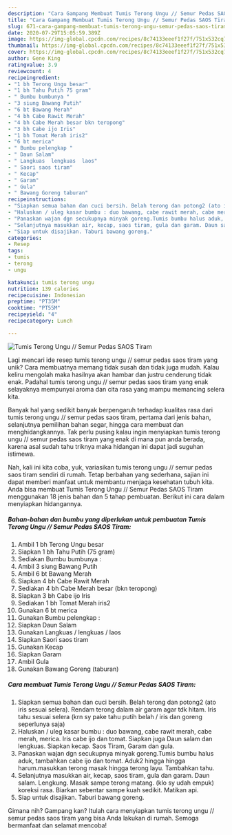 ```yaml
---
description: "Cara Gampang Membuat Tumis Terong Ungu // Semur Pedas SAOS Tiram yang Sempurna"
title: "Cara Gampang Membuat Tumis Terong Ungu // Semur Pedas SAOS Tiram yang Sempurna"
slug: 671-cara-gampang-membuat-tumis-terong-ungu-semur-pedas-saos-tiram-yang-sempurna
date: 2020-07-29T15:05:59.389Z
image: https://img-global.cpcdn.com/recipes/8c74133eeef1f27f/751x532cq70/tumis-terong-ungu-semur-pedas-saos-tiram-foto-resep-utama.jpg
thumbnail: https://img-global.cpcdn.com/recipes/8c74133eeef1f27f/751x532cq70/tumis-terong-ungu-semur-pedas-saos-tiram-foto-resep-utama.jpg
cover: https://img-global.cpcdn.com/recipes/8c74133eeef1f27f/751x532cq70/tumis-terong-ungu-semur-pedas-saos-tiram-foto-resep-utama.jpg
author: Gene King
ratingvalue: 3.9
reviewcount: 4
recipeingredient:
- "1 bh Terong Ungu besar"
- "1 bh Tahu Putih 75 gram"
- " Bumbu bumbunya "
- "3 siung Bawang Putih"
- "6 bt Bawang Merah"
- "4 bh Cabe Rawit Merah"
- "4 bh Cabe Merah besar bkn teropong"
- "3 bh Cabe ijo Iris"
- "1 bh Tomat Merah iris2"
- "6 bt merica"
- " Bumbu pelengkap "
- " Daun Salam"
- " Langkuas  lengkuas  laos"
- " Saori saos tiram"
- " Kecap"
- " Garam"
- " Gula"
- " Bawang Goreng taburan"
recipeinstructions:
- "Siapkan semua bahan dan cuci bersih. Belah terong dan potong2 (ato iris sesuai selera). Rendam terong dalam air garam agar tdk hitam. Iris tahu sesuai selera (krn sy pake tahu putih belah / iris dan goreng seperlunya saja)"
- "Haluskan / uleg kasar bumbu : duo bawang, cabe rawit merah, cabe merah, merica. Iris cabe ijo dan tomat. Siapkan juga Daun salam dan lengkuas. Siapkan kecap. Saos Tiram, Garam dan gula."
- "Panaskan wajan dgn secukupnya minyak goreng.Tumis bumbu halus aduk, tambahkan cabe ijo dan tomat. Aduk2 hingga hingga harum.masukkan terong masak hingga terong layu. Tambahkan tahu."
- "Selanjutnya masukkan air, kecap, saos tiram, gula dan garam. Daun salam. Lengkung. Masak sampe terong matang. (klo sy udah empuk) koreksi rasa. Biarkan sebentar sampe kuah sedikit. Matikan api."
- "Siap untuk disajikan. Taburi bawang goreng."
categories:
- Resep
tags:
- tumis
- terong
- ungu

katakunci: tumis terong ungu 
nutrition: 139 calories
recipecuisine: Indonesian
preptime: "PT35M"
cooktime: "PT55M"
recipeyield: "4"
recipecategory: Lunch

---
```



![Tumis Terong Ungu // Semur Pedas SAOS Tiram](https://img-global.cpcdn.com/recipes/8c74133eeef1f27f/751x532cq70/tumis-terong-ungu-semur-pedas-saos-tiram-foto-resep-utama.jpg)

Lagi mencari ide resep tumis terong ungu // semur pedas saos tiram yang unik? Cara membuatnya memang tidak susah dan tidak juga mudah. Kalau keliru mengolah maka hasilnya akan hambar dan justru cenderung tidak enak. Padahal tumis terong ungu // semur pedas saos tiram yang enak selayaknya mempunyai aroma dan cita rasa yang mampu memancing selera kita.

Banyak hal yang sedikit banyak berpengaruh terhadap kualitas rasa dari tumis terong ungu // semur pedas saos tiram, pertama dari jenis bahan, selanjutnya pemilihan bahan segar, hingga cara membuat dan menghidangkannya. Tak perlu pusing kalau ingin menyiapkan tumis terong ungu // semur pedas saos tiram yang enak di mana pun anda berada, karena asal sudah tahu triknya maka hidangan ini dapat jadi suguhan istimewa.




Nah, kali ini kita coba, yuk, variasikan tumis terong ungu // semur pedas saos tiram sendiri di rumah. Tetap berbahan yang sederhana, sajian ini dapat memberi manfaat untuk membantu menjaga kesehatan tubuh kita. Anda bisa membuat Tumis Terong Ungu // Semur Pedas SAOS Tiram menggunakan 18 jenis bahan dan 5 tahap pembuatan. Berikut ini cara dalam menyiapkan hidangannya.

<!--inarticleads1-->

##### Bahan-bahan dan bumbu yang diperlukan untuk pembuatan Tumis Terong Ungu // Semur Pedas SAOS Tiram:

1. Ambil 1 bh Terong Ungu besar
1. Siapkan 1 bh Tahu Putih (75 gram)
1. Sediakan  Bumbu bumbunya :
1. Ambil 3 siung Bawang Putih
1. Ambil 6 bt Bawang Merah
1. Siapkan 4 bh Cabe Rawit Merah
1. Sediakan 4 bh Cabe Merah besar (bkn teropong)
1. Siapkan 3 bh Cabe ijo Iris
1. Sediakan 1 bh Tomat Merah iris2
1. Gunakan 6 bt merica
1. Gunakan  Bumbu pelengkap :
1. Siapkan  Daun Salam
1. Gunakan  Langkuas / lengkuas / laos
1. Siapkan  Saori saos tiram
1. Gunakan  Kecap
1. Siapkan  Garam
1. Ambil  Gula
1. Gunakan  Bawang Goreng (taburan)




<!--inarticleads2-->

##### Cara membuat Tumis Terong Ungu // Semur Pedas SAOS Tiram:

1. Siapkan semua bahan dan cuci bersih. Belah terong dan potong2 (ato iris sesuai selera). Rendam terong dalam air garam agar tdk hitam. Iris tahu sesuai selera (krn sy pake tahu putih belah / iris dan goreng seperlunya saja)
1. Haluskan / uleg kasar bumbu : duo bawang, cabe rawit merah, cabe merah, merica. Iris cabe ijo dan tomat. Siapkan juga Daun salam dan lengkuas. Siapkan kecap. Saos Tiram, Garam dan gula.
1. Panaskan wajan dgn secukupnya minyak goreng.Tumis bumbu halus aduk, tambahkan cabe ijo dan tomat. Aduk2 hingga hingga harum.masukkan terong masak hingga terong layu. Tambahkan tahu.
1. Selanjutnya masukkan air, kecap, saos tiram, gula dan garam. Daun salam. Lengkung. Masak sampe terong matang. (klo sy udah empuk) koreksi rasa. Biarkan sebentar sampe kuah sedikit. Matikan api.
1. Siap untuk disajikan. Taburi bawang goreng.




Gimana nih? Gampang kan? Itulah cara menyiapkan tumis terong ungu // semur pedas saos tiram yang bisa Anda lakukan di rumah. Semoga bermanfaat dan selamat mencoba!
